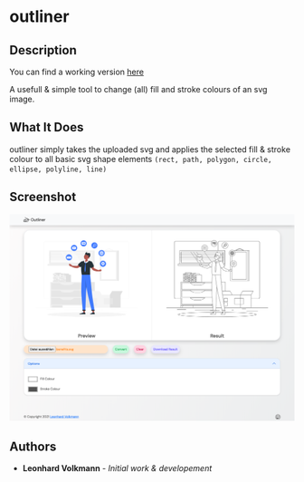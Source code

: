 # outliner

## Description

You can find a working version [here](https://github.com/leoVolk/outliner)

A usefull & simple tool to change (all) fill and stroke colours of an svg image.

## What It Does

outliner simply takes the uploaded svg and applies the selected fill & stroke colour to all basic svg shape elements `(rect, path, polygon, circle, ellipse, polyline, line)`

## Screenshot

<img src="./public/img/screenshot.png" width="720">

## Authors

- **Leonhard Volkmann** - _Initial work & developement_
